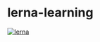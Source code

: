 # lerna-learning

[![lerna](https://img.shields.io/badge/maintained%20with-lerna-cc00ff.svg)](https://lerna.js.org/)
